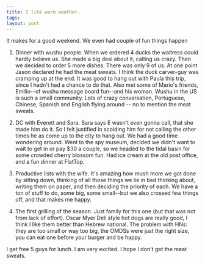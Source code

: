 ```yaml
---
title: I like warm weather.
tags: 
layout: post
---
```

It makes for a good weekend.  We even had couple of fun things happen



1) Dinner with wushu people.  When we ordered 4 ducks the waitress could hardly believe us.  She made a big deal about it, calling us crazy.  Then we decided to order 5 more dishes.  There was only 9 of us.  At one point Jason declared he had the meat sweats.  I think the duck carver-guy was cramping up at the end.  It was good to hang out with Paula this trip, since I hadn't had a chance to do that.  Also met some of Mario's friends, Emilio--of wushu message board fun--and his woman.  Wushu in the US is such a small community.  Lots of crazy conversation, Portuguese, Chinese, Spanish and English flying around -- no to mention the meat sweats.  



2) DC with Everett and Sara.  Sara says E wasn't even gonna call, that she made him do it. So I felt justified in scolding him for not calling the other times he as come up to the city to hang out.  We had a good time wondering around.  Went to the spy museum, decided we didn't want to wait to get in or pay $30 a couple, so we headed to the tidal basin for some crowded cherry blossom fun.  Had ice cream at the old post office, and a fun dinner at FlatTop.  



3) Productive lists with the wife. It's amazing how mush more we got done by sitting down, thinking of all those things we lie in bed thinking about, writing them on paper, and then deciding the priority of each.  We have a ton of stuff to do, some big, some small--but we also crossed few things off, and that makes me happy.



4) The first grilling of the season.  Just family for this one (but that was not from lack of effort). Oscar Myer Deli style hot dogs are really good, I think I like them better than Hebrew national.  The problem with HNs: they are too small or way too big, the OMDSs were just the right size, you can eat one before your burger and be happy.



I get free 5 guys for lunch.  I am very excited.  I hope I don't get the meat sweats.
